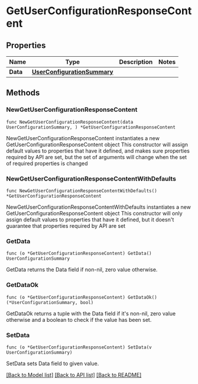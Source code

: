 # GetUserConfigurationResponseContent

## Properties

Name | Type | Description | Notes
------------ | ------------- | ------------- | -------------
**Data** | [**UserConfigurationSummary**](UserConfigurationSummary.md) |  | 

## Methods

### NewGetUserConfigurationResponseContent

`func NewGetUserConfigurationResponseContent(data UserConfigurationSummary, ) *GetUserConfigurationResponseContent`

NewGetUserConfigurationResponseContent instantiates a new GetUserConfigurationResponseContent object
This constructor will assign default values to properties that have it defined,
and makes sure properties required by API are set, but the set of arguments
will change when the set of required properties is changed

### NewGetUserConfigurationResponseContentWithDefaults

`func NewGetUserConfigurationResponseContentWithDefaults() *GetUserConfigurationResponseContent`

NewGetUserConfigurationResponseContentWithDefaults instantiates a new GetUserConfigurationResponseContent object
This constructor will only assign default values to properties that have it defined,
but it doesn't guarantee that properties required by API are set

### GetData

`func (o *GetUserConfigurationResponseContent) GetData() UserConfigurationSummary`

GetData returns the Data field if non-nil, zero value otherwise.

### GetDataOk

`func (o *GetUserConfigurationResponseContent) GetDataOk() (*UserConfigurationSummary, bool)`

GetDataOk returns a tuple with the Data field if it's non-nil, zero value otherwise
and a boolean to check if the value has been set.

### SetData

`func (o *GetUserConfigurationResponseContent) SetData(v UserConfigurationSummary)`

SetData sets Data field to given value.



[[Back to Model list]](../README.md#documentation-for-models) [[Back to API list]](../README.md#documentation-for-api-endpoints) [[Back to README]](../README.md)


